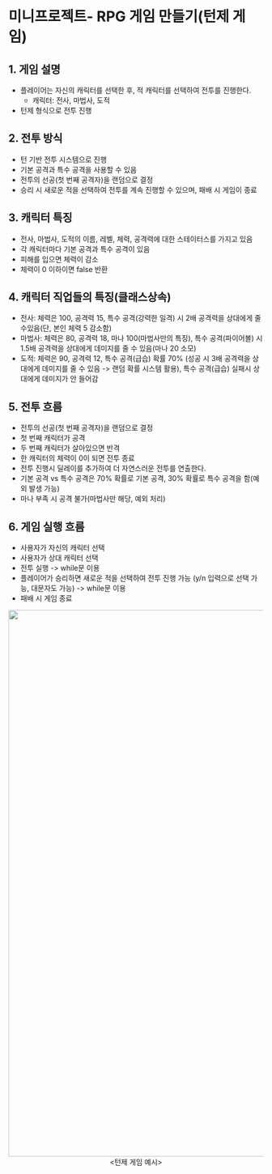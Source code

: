 # 미니프로젝트- RPG 게임 만들기(턴제 게임)

## 1. 게임 설명 
+ 플레이어는 자신의 캐릭터를 선택한 후, 적 캐릭터를 선택하여 전투를 진행한다.
    + 캐릭터: 전사, 마법사, 도적
+ 턴제 형식으로 전투 진행

## 2. 전투 방식
+ 턴 기반 전투 시스템으로 진행
+ 기본 공격과 특수 공격을 사용할 수 있음
+ 전투의 선공(첫 번째 공격자)을 랜덤으로 결정
+ 승리 시 새로운 적을 선택하여 전투를 계속 진행할 수 있으며, 패배 시 게임이 종료

## 3. 캐릭터 특징 
+ 전사, 마법사, 도적의 이름, 레벨, 체력, 공격력에 대한 스테이터스를 가지고 있음 
+ 각 캐릭터마다 기본 공격과 특수 공격이 있음 
+ 피해를 입으면 체력이 감소
+ 체력이 0 이하이면 false 반환

## 4. 캐릭터 직업들의 특징(클래스상속)
+ 전사: 체력은 100, 공격력 15, 특수 공격(강력한 일격) 시 2배 공격력을 상대에게 줄 수있음(단, 본인 체력 5 감소함)
+ 마법사: 체력은 80, 공격력 18, 마나 100(마법사만의 특징), 특수 공격(파이어볼) 시 1.5배 공격력을 상대에게 데미지를 줄 수 있음(마나 20 소모)
+ 도적: 체력은 90, 공격력 12, 특수 공격(급습) 확률 70% (성공 시 3배 공격력을 상대에게 데미지를 줄 수 있음 -> 랜덤 확률 시스템 활용), 특수 공격(급습) 실패시 상대에게 데미지가 안 들어감

## 5. 전투 흐름
+ 전투의 선공(첫 번째 공격자)을 랜덤으로 결정
+ 첫 번째 캐릭터가 공격
+ 두 번째 캐릭터가 살아있으면 반격
+ 한 캐릭터의 체력이 0이 되면 전투 종료
+ 전투 진행시 딜레이를 추가하여 더 자연스러운 전투를 연출한다.
+ 기본 공격 vs 특수 공격은 70% 확률로 기본 공격, 30% 확률로 특수 공격을 함(예외 발생 가능)
+ 마나 부족 시 공격 불가(마법사만 해당, 예외 처리)

## 6. 게임 실행 흐름
+ 사용자가 자신의 캐릭터 선택
+ 사용자가 상대 캐릭터 선택
+ 전투 실행 -> while문 이용
+ 플레이어가 승리하면 새로운 적을 선택하여 전투 진행 가능 (y/n 입력으로 선택 가능, 대문자도 가능) -> while문 이용
+ 패배 시 게임 종료

<p align="center"><img width="1920" height="1080" alt="Image" src="https://github.com/user-attachments/assets/ff9838eb-643f-4b60-b921-eee73d6805c1" /> <턴제 게임 예시></p>
